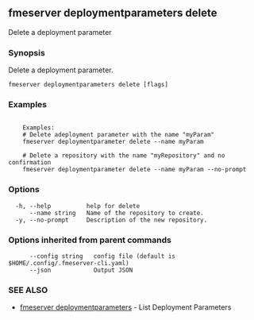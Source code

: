 ## fmeserver deploymentparameters delete

Delete a deployment parameter

### Synopsis

Delete a deployment parameter.

```
fmeserver deploymentparameters delete [flags]
```

### Examples

```

	Examples:
	# Delete adeployment parameter with the name "myParam"
	fmeserver deploymentparameter delete --name myParam
	
	# Delete a repository with the name "myRepository" and no confirmation
	fmeserver deploymentparameter delete --name myParam --no-prompt

```

### Options

```
  -h, --help          help for delete
      --name string   Name of the repository to create.
  -y, --no-prompt     Description of the new repository.
```

### Options inherited from parent commands

```
      --config string   config file (default is $HOME/.config/.fmeserver-cli.yaml)
      --json            Output JSON
```

### SEE ALSO

* [fmeserver deploymentparameters](fmeserver_deploymentparameters.md)	 - List Deployment Parameters

